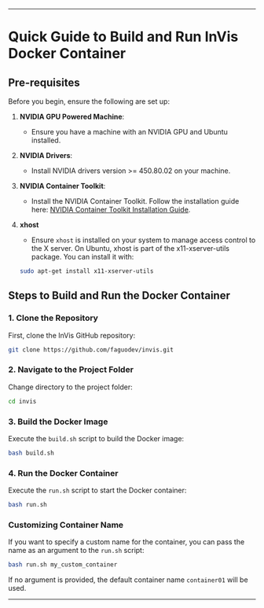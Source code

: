
---

# Quick Guide to Build and Run InVis Docker Container

## Pre-requisites
Before you begin, ensure the following are set up:

1. **NVIDIA GPU Powered Machine**:
   - Ensure you have a machine with an NVIDIA GPU and Ubuntu installed.

2. **NVIDIA Drivers**:
   - Install NVIDIA drivers version >= 450.80.02 on your machine.

3. **NVIDIA Container Toolkit**:
   - Install the NVIDIA Container Toolkit. Follow the installation guide here: [NVIDIA Container Toolkit Installation Guide](https://docs.nvidia.com/datacenter/cloud-native/container-toolkit/latest/install-guide.html).

4. **xhost**
   - Ensure `xhost` is installed on your system to manage access control to the X server. On Ubuntu, xhost is part of the x11-xserver-utils package. You can install it with:
   ```bash
   sudo apt-get install x11-xserver-utils
   ```

## Steps to Build and Run the Docker Container

### 1. Clone the Repository
First, clone the InVis GitHub repository:

```bash
git clone https://github.com/faguodev/invis.git
```

### 2. Navigate to the Project Folder
Change directory to the project folder:

```bash
cd invis
```

### 3. Build the Docker Image
Execute the `build.sh` script to build the Docker image:

```bash
bash build.sh
```

### 4. Run the Docker Container
Execute the `run.sh` script to start the Docker container:

```bash
bash run.sh
```

### Customizing Container Name
If you want to specify a custom name for the container, you can pass the name as an argument to the `run.sh` script:

```bash
bash run.sh my_custom_container
```

If no argument is provided, the default container name `container01` will be used.

---
